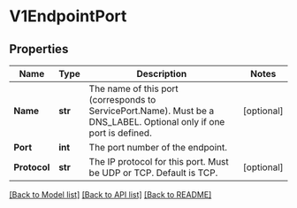 # V1EndpointPort

## Properties
Name | Type | Description | Notes
------------ | ------------- | ------------- | -------------
**Name** | **str** | The name of this port (corresponds to ServicePort.Name). Must be a DNS_LABEL. Optional only if one port is defined. | [optional] 
**Port** | **int** | The port number of the endpoint. | 
**Protocol** | **str** | The IP protocol for this port. Must be UDP or TCP. Default is TCP. | [optional] 

[[Back to Model list]](../README.md#documentation-for-models) [[Back to API list]](../README.md#documentation-for-api-endpoints) [[Back to README]](../README.md)


